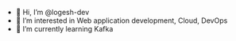 - 👋 Hi, I’m @logesh-dev
- 👀 I’m interested in Web application development, Cloud, DevOps
- 🌱 I’m currently learning Kafka

<!---
logesh-dev/logesh-dev is a ✨ special ✨ repository because its `README.md` (this file) appears on your GitHub profile.
You can click the Preview link to take a look at your changes.
--->
